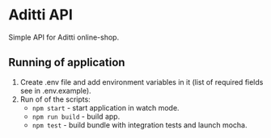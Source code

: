 # Aditti API

Simple API for Aditti online-shop.

## Running of application

1. Create .env file and add environment variables in it (list of required fields see in .env.example).
2. Run of of the scripts:
    - `npm start` - start application in watch mode.
    - `npm run build` - build app.
    - `npm test` - build bundle with integration tests and launch mocha.
